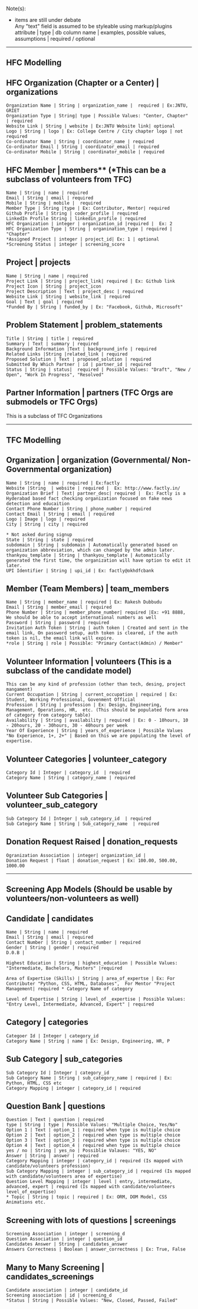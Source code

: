 Note(s):

* items are still under debate  
Any "text" field is assumed to be styleable using markup/plugins  
attribute | type | db column name | examples, possible values, assumptions | required / optional


------------------------------------------------------------------------------------------------------
HFC Modelling
------------------------------------------------------------------------------------------------------

## HFC Organization (Chapter or a Center) | organizations
    Organization Name | String | organization_name |  required | Ex:JNTU, GRIET
    Organization Type | String| type | Possible Values: "Center, Chapter" | required
    Website Link | String | website | Ex:JNTU Website link| optional
    Logo | String | logo | Ex: College Centre / City chapter logo | not required
    Co-ordinator Name | String | coordinator_name | required  
    Co-ordinator Email | String | coordinator_email | required  
    Co-ordinator Mobile | String | coordinator_mobile | required  

## HFC Member | members** (*This can be a subclass of volunteers from TFC)
    Name | String | name | required  
    Email | String | email | required    
    Mobile | String | mobile |  required   
    Member Type | String |type | Ex: Contributor, Mentor| required      
    Github Profile | String | coder_profile | required  
    LinkedIn Profile String | linkedin_profile | required  
    HFC Organization | integer | organization_id |required |  Ex: 2   
    HFC Organization Type | String | organination_type | required | "Chapter"  
    *Assigned Project | integer | project_id| Ex: 1 | optional  
    *Screening Status | integer | screening_score 

## Project | projects
    Name | String | name | required   
    Project Link | String | project_link| required | Ex: Github link  
    Project Icon | String | project_icon  
    Project Description | Text | project_desc | required  
    Website Link | String | website_link | required  
    Goal | Text | goal | required  
    *Funded By | String | funded_by | Ex: "Facebook, Github, Microsoft"  

## Problem Statement | problem_statements
    Title | String | title | required  
    Summary | Text | summary | required  
    Background Information |Text | background_info | required  
    Related Links |String |related_link | required  
    Proposed Solution | Text | proposed_solution | required  
    Submitted By Which Partner | id | partner_id | required  
    Status | String | status|  required | Possible Values: "Draft", "New / Open", "Work In Progress", "Resolved"  

## Partner Information | partners (TFC Orgs are submodels or TFC Orgs)
This is a subclass of TFC Organizations 

------------------------------------------------------------------------------------------------------
TFC Modelling
------------------------------------------------------------------------------------------------------

## Organization | organization (Governmental/ Non-Governmental organization)
    Name | String | name | required | Ex:factly
    Website |String  | website | required |  Ex: http://www.factly.in/
    Organization Brief | Text| partner_desc| required |  Ex: Factly is a Hyderabad based fact checking organization focused on fake news detection and educaition
    Contact Phone Number | String | phone_number | required 
    Contact Email | String | email | required
    Logo | Image | logo | required
    City | String | city | required
    
    * Not asked during signup
    State | String | state | required
    subdomain | String | subdomain | Automatically generated based on organization abbreviation, which can changed by the admin later.
    thankyou_template | String | thankyou_template | Automatically generated the first time, the organization will have option to edit it later.
    UPI Identifier | String | upi_id | Ex: factly@okhdfcbank
    
## Member (Team Members) | team_members
    Name | String | member_name | required | Ex: Rakesh Dubbudu
    Email | String | member_email | required
    Phone Number | String | member_phone_number| required |Ex: +91 8888, We should be able to accept international numbers as well    
    Password | String | password | required
    Invitation Auth Token | String | auth token | Created and sent in the email link, On password setup, auth token is cleared, if the auth token is nil, the email link will expire.
    *role | String | role | Possible: "Primary Contact(Admin) / Member"

## Volunteer Information | volunteers (This is a subclass of the candidate model)
    This can be any kind of profession (other than tech, desing, project mangament)
    Current Occupation | String | current_occupation | required | Ex: Student, Working Professional, Govenment Official
    Profession | String | profession | Ex: Design, Engineering, Management, Operations, HR,  etc. (This should be populated form area of category from category table)
    Availability | String | availability | required | Ex: 0 - 10hours, 10 - 20hours, 20 - 30hours, 30 - 40hours per week
    Year Of Experience | String | years_of_experience | Possible Values "No Experience, 1+, 2+" | Based on this we are populating the level of expertise.

## Volunteer Categories | volunteer_category
    Category Id | Integer | category_id  | required
    Category Name | String | category_name | required

## Volunteer Sub Categories | volunteer_sub_category  
    Sub Category Id | Integer | sub_category_id  | required
    Sub Category Name | String | Sub_category_name  | required  

## Donation Request Raised | donation_requests
    Ogranization Association | integer| organization_id | 
    Donation Request | float | donation_request | Ex: 100.00, 500.00, 1000.00
    
------------------------------------------------------------------------------------------------------
Screening App Models (Should be usable by volunteers/non-volunteers as well)
------------------------------------------------------------------------------------------------------

## Candidate | candidates
    Name | String | name | required
    Email | String | email | required
    Contact Number | String | contact_number | required
    Gender | String | gender | required
    D.0.B | 
    
    Highest Education | String | highest_education | Possible Values: "Intermediate, Bachelors, Masters" |required  

    Area of Expertise (Skills) | String | area_of_expertse | Ex: For Contributer "Python, CSS, HTML, Databases",  For Mentor "Project Management| required * Category Name of category

    Level of Expertise | String | level_of _expertise | Possible Values: "Entry Level, Intermediate, Advanced, Expert" | required
    
## Category | categories
    Categoer Id | Integer | category_id
    Category Name | String | name | Ex: Design, Engineering, HR, P
    
## Sub Category | sub_categories
    Sub Category Id | Integer | category_id    
    Sub Category Name | String | sub_category_name | required | Ex: Python, HTML, CSS etc
    Category Mapping | integer | category_id | required
    
## Question Bank | questions
    Question | Text | question | required
    type | String | type | Possible Values: "Multiple Choice, Yes/No"
    Option 1 | Text | option_1 | required when type is multiple choice
    Option 2 | Text | option_2 | required when type is multiple choice
    Option 3 | Text | option_3 | required when type is multiple choice
    Option 4 | Text | option_4 | required when type is multiple choice
    yes / no | String | yes_no | Possiblie Valaues: "YES, NO"
    Answer | String | answer | required
    Category Mapping | integer | category_id | required (Is mapped with candidate/volunteers profession)
    Sub Category Mapping | integer | sub_category_id | required (Is mapped with candidate/volunteers area of expertise)
    Question Level Mapping | integer | level | entry, intermediate, advanced, expert | required (Is mapped with candidate/volunteers level_of_expertise)
    * Topic | String | topic | required | Ex: ORM, DOM Model, CSS Animations etc.
    
## Screening with lots of questions | screenings
    Screening Association | integer | screening_d
    Question Association | integer | question_id
    Candidates Answer | String | candidates_answer
    Answers Correctness | Boolean | answer_correctness | Ex: True, False

## Many to Many Screening | candidates_screenings
    Candidate association | integer | candidate_id
    Screening association | id | screening_d
    *Status | String | Possible Values: "New, Closed, Passed, Failed"
